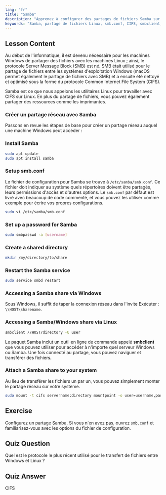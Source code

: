 ```yaml
---
lang: "fr"
title: "Samba"
description: "Apprenez à configurer des partages de fichiers Samba sur Linux pour Windows et macOS. Ce guide pour débutants couvre l'installation, la configuration et l'accès aux partages. Lancez-vous !"
keywords: "Samba, partage de fichiers Linux, smb.conf, CIFS, smbclient, tutoriel Linux, guide du débutant"
---
```


## Lesson Content

Au début de l'informatique, il est devenu nécessaire pour les machines Windows de partager des fichiers avec les machines Linux ; ainsi, le protocole Server Message Block (SMB) est né. SMB était utilisé pour le partage de fichiers entre les systèmes d'exploitation Windows (macOS permet également le partage de fichiers avec SMB) et a ensuite été nettoyé et optimisé sous la forme du protocole Common Internet File System (CIFS).

Samba est ce que nous appelons les utilitaires Linux pour travailler avec CIFS sur Linux. En plus du partage de fichiers, vous pouvez également partager des ressources comme les imprimantes.

### Créer un partage réseau avec Samba

Passons en revue les étapes de base pour créer un partage réseau auquel une machine Windows peut accéder :

### Install Samba

```bash
sudo apt update
sudo apt install samba
```

### Setup smb.conf

Le fichier de configuration pour Samba se trouve à `/etc/samba/smb.conf`. Ce fichier doit indiquer au système quels répertoires doivent être partagés, leurs permissions d'accès et d'autres options. Le `smb.conf` par défaut est livré avec beaucoup de code commenté, et vous pouvez les utiliser comme exemple pour écrire vos propres configurations.

```bash
sudo vi /etc/samba/smb.conf
```

### Set up a password for Samba

```bash
sudo smbpasswd -a [username]
```

### Create a shared directory

```bash
mkdir /my/directory/to/share
```

### Restart the Samba service

```bash
sudo service smbd restart
```

### Accessing a Samba share via Windows

Sous Windows, il suffit de taper la connexion réseau dans l'invite Exécuter : `\\HOST\sharename`.

### Accessing a Samba/Windows share via Linux

```bash
smbclient //HOST/directory -U user
```

Le paquet Samba inclut un outil en ligne de commande appelé **smbclient** que vous pouvez utiliser pour accéder à n'importe quel serveur Windows ou Samba. Une fois connecté au partage, vous pouvez naviguer et transférer des fichiers.

### Attach a Samba share to your system

Au lieu de transférer les fichiers un par un, vous pouvez simplement monter le partage réseau sur votre système.

```bash
sudo mount -t cifs servername:directory mountpoint -o user=username,pass=password
```

## Exercise

Configurez un partage Samba. Si vous n'en avez pas, ouvrez `smb.conf` et familiarisez-vous avec les options du fichier de configuration.

## Quiz Question

Quel est le protocole le plus récent utilisé pour le transfert de fichiers entre Windows et Linux ?

## Quiz Answer

CIFS

